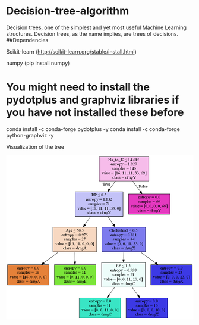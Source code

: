 # Decision-tree-algorithm
Decision trees, one of the simplest and yet most useful Machine Learning structures. Decision trees, as the name implies, are trees of decisions.
##Dependencies

Scikit-learn (http://scikit-learn.org/stable/install.html)

numpy (pip install numpy)

# You might need to install the pydotplus and graphviz libraries if you have not installed these before
conda install -c conda-forge pydotplus -y
conda install -c conda-forge python-graphviz -y

Visualization of the tree

![alt text](https://github.com/AouinaOns/Decision-tree-algorithm/blob/master/drugtree.png)
